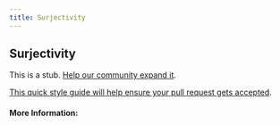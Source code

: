```yaml
---
title: Surjectivity
---
```


## Surjectivity

This is a stub. [Help our community expand it](https://github.com/freeCodeCamp/guide-articles/tree/master/articles/Math/Functions/Surjectivity/index.md).

[This quick style guide will help ensure your pull request gets accepted](https://github.com/freeCodeCamp/guide-articles/blob/master/README.md).

<!-- The article goes here, in GitHub-flavored Markdown. Feel free to add YouTube videos, images, and CodePen/JSBin embeds  -->

#### More Information:
<!-- Please add any articles you think might be helpful to read before writing the article -->


